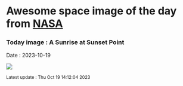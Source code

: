 
# Awesome space image of the day from [NASA](https://api.nasa.gov/)

### Today image : A Sunrise at Sunset Point
Date : 2023-10-19

![](https://apod.nasa.gov/apod/image/2310/AnnularMontagev21024.jpg)

<small>Latest update : Thu Oct 19 14:12:04 2023</small>
        
